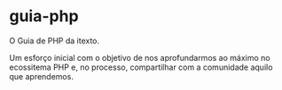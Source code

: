 # guia-php
O Guia de PHP da itexto.

Um esforço inicial com o objetivo de nos aprofundarmos ao máximo no ecossitema PHP e, no processo, compartilhar com a comunidade aquilo que aprendemos.
